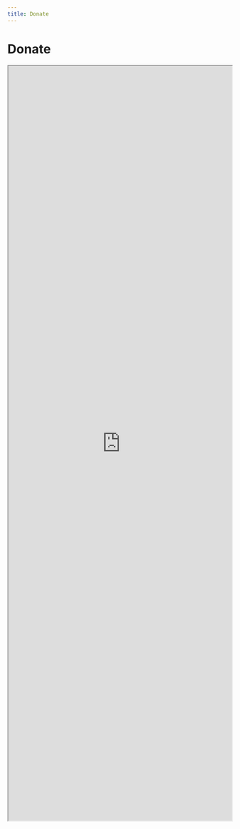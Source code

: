 ```yaml
---
title: Donate
---
```


Donate
======

<p><iframe id="mc-donation" src="https://app.mobilecause.com/form/YjMahw" width="100%" height="1700"></iframe></p>
